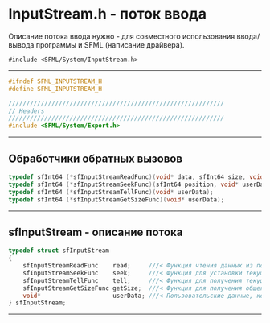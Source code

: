 # InputStream.h - поток ввода

Описание потока ввода нужно - для совместного использования ввода/вывода программы и SFML (написание драйвера).

```#include <SFML/System/InputStream.h>```
<hr/>


```c
#ifndef SFML_INPUTSTREAM_H
#define SFML_INPUTSTREAM_H

////////////////////////////////////////////////////////////
// Headers
////////////////////////////////////////////////////////////
#include <SFML/System/Export.h>
```
<hr/>

## Обработчики обратных вызовов

```c
typedef sfInt64 (*sfInputStreamReadFunc)(void* data, sfInt64 size, void* userData);
typedef sfInt64 (*sfInputStreamSeekFunc)(sfInt64 position, void* userData);
typedef sfInt64 (*sfInputStreamTellFunc)(void* userData);
typedef sfInt64 (*sfInputStreamGetSizeFunc)(void* userData);
```
<hr/>

## sfInputStream - описание потока

```c
typedef struct sfInputStream
{
    sfInputStreamReadFunc    read;     ///< Функция чтения данных из потока
    sfInputStreamSeekFunc    seek;     ///< Функция для установки текущей позиции чтения
    sfInputStreamTellFunc    tell;     ///< Функция для получения текущей позиции чтения
    sfInputStreamGetSizeFunc getSize;  ///< Функция для получения общего количества байтов в потоке
    void*                    userData; ///< Пользовательские данные, которые будут переданы в обратные вызовы
} sfInputStream;
```
<hr/>

